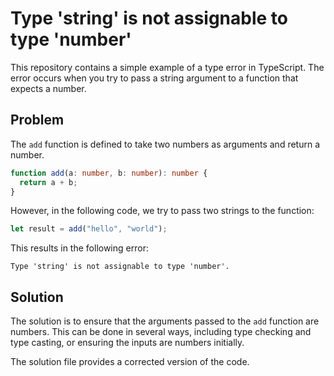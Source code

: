 # Type 'string' is not assignable to type 'number'

This repository contains a simple example of a type error in TypeScript. The error occurs when you try to pass a string argument to a function that expects a number.

## Problem

The `add` function is defined to take two numbers as arguments and return a number.

```typescript
function add(a: number, b: number): number {
  return a + b;
}
```

However, in the following code, we try to pass two strings to the function:

```typescript
let result = add("hello", "world");
```

This results in the following error:

```
Type 'string' is not assignable to type 'number'.
```

## Solution

The solution is to ensure that the arguments passed to the `add` function are numbers.  This can be done in several ways, including type checking and type casting, or ensuring the inputs are numbers initially.

The solution file provides a corrected version of the code.